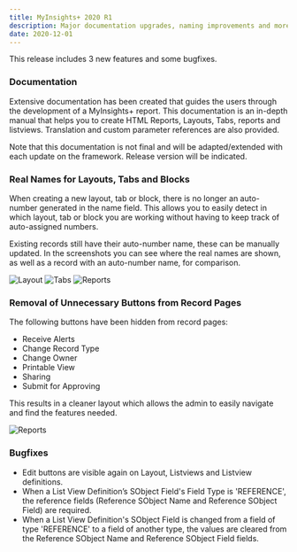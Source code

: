 ```yaml
---
title: MyInsights+ 2020 R1
description: Major documentation upgrades, naming improvements and more
date: 2020-12-01
---
```


This release includes 3 new features and some bugfixes.

### Documentation

Extensive documentation has been created that guides the users through the development of a MyInsights+ report. This documentation is an in-depth manual that helps you to create HTML Reports, Layouts, Tabs, reports and listviews. Translation and custom parameter references are also provided.

Note that this documentation is not final and will be adapted/extended with each update on the framework. Release version will be indicated.

### Real Names for Layouts, Tabs and Blocks

When creating a new layout, tab or block, there is no longer an auto-number generated in the name field. This allows you to easily detect in which layout, tab or block you are working without having to keep track of auto-assigned numbers. 

Existing records still have their auto-number name, these can be manually updated. In the screenshots you can see where the real names are shown, as well as a record with an auto-number name, for comparison.

![Layout](/static/img/release-2020R1-real-names-layouts.png "Layouts")
![Tabs](/static/img/release-2020R1-real-names-tabs.png "Tabs")
![Reports](/static/img/release-2020R1-real-names-reports.png "Reports")

### Removal of Unnecessary Buttons from Record Pages

The following buttons have been hidden from record pages: 
- Receive Alerts
- Change Record Type
- Change Owner
- Printable View
- Sharing
- Submit for Approving

This results in a cleaner layout which allows the admin to easily navigate and find the features needed.

![Reports](/static/img/release-2020R1-button-clean-up.png "Reports")

### Bugfixes

-	Edit buttons are visible again on Layout, Listviews and Listview definitions.
- When a List View Definition’s SObject Field's Field Type is 'REFERENCE', the reference fields (Reference SObject Name and Reference SObject Field) are required.
- When a List View Definition's SObject Field is changed from a field of type 'REFERENCE' to a field of another type, the values are cleared from the Reference SObject Name and Reference SObject Field fields.
